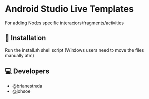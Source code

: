 # Android Studio Live Templates

For adding Nodes specific interactors/fragments/activities

## 🔧 Installation
Run the install.sh shell script (Windows users need to move the files manually atm)

## 💻 Developers
- @brianestrada
- @johsoe
